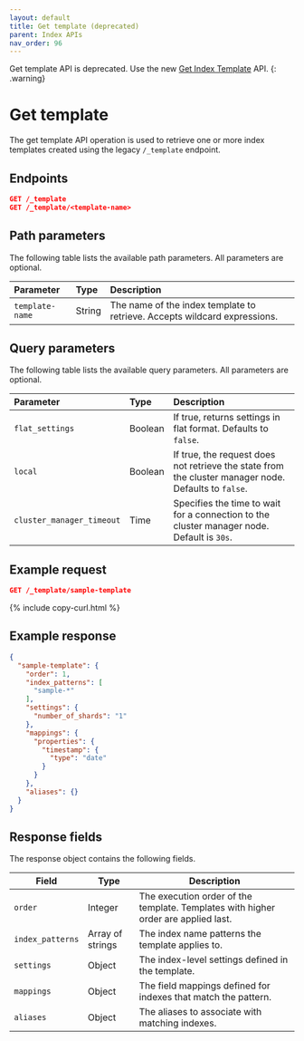 ```yaml
---
layout: default
title: Get template (deprecated)
parent: Index APIs
nav_order: 96
---
```


Get template API is deprecated. Use the new [Get Index Template]({{site.url}}{{site.baseurl}}/api-reference/index-apis/get-index-template/) API.
{: .warning}

# Get template

The get template API operation is used to retrieve one or more index templates created using the legacy `/_template` endpoint.

## Endpoints

```json
GET /_template
GET /_template/<template-name>
```

## Path parameters

The following table lists the available path parameters. All parameters are optional.

| Parameter       | Type   | Description                                                                      |
| :-------------- | :----- | :------------------------------------------------------------------------------- |
| `template-name` | String | The name of the index template to retrieve. Accepts wildcard expressions. |

## Query parameters

The following table lists the available query parameters. All parameters are optional.

| Parameter        | Type    | Description                                                                                          |
| :--------------- | :------ | :--------------------------------------------------------------------------------------------------- |
| `flat_settings`  | Boolean | If true, returns settings in flat format. Defaults to `false`.                                       |
| `local`          | Boolean | If true, the request does not retrieve the state from the cluster manager node. Defaults to `false`. |
| `cluster_manager_timeout` | Time    | Specifies the time to wait for a connection to the cluster manager node. Default is `30s`.           |

## Example request

```json
GET /_template/sample-template
```
{% include copy-curl.html %}

## Example response

```json
{
  "sample-template": {
    "order": 1,
    "index_patterns": [
      "sample-*"
    ],
    "settings": {
      "number_of_shards": "1"
    },
    "mappings": {
      "properties": {
        "timestamp": {
          "type": "date"
        }
      }
    },
    "aliases": {}
  }
}
```

## Response fields

The response object contains the following fields.

| Field            | Type             | Description                                                                    |
| ---------------- | ---------------- | ------------------------------------------------------------------------------ |
| `order`          | Integer          | The execution order of the template. Templates with higher order are applied last. |
| `index_patterns` | Array of strings | The index name patterns the template applies to.  |
| `settings`       | Object           | The index-level settings defined in the template. |
| `mappings`       | Object           | The field mappings defined for indexes that match the pattern. |
| `aliases`        | Object           | The aliases to associate with matching indexes. |

